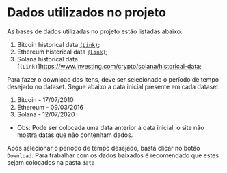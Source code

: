 # Dados utilizados no projeto

As bases de dados utilizadas no projeto estão listadas abaixo:

1. Bitcoin historical data [`(Link)`](https://www.investing.com/crypto/bitcoin/historical-data);
2. Ethereum historical data [`(Link)`](https://www.investing.com/crypto/ethereum/historical-data);
3. Solana historical data [`(Link)`]https://www.investing.com/crypto/solana/historical-data;

Para fazer o download dos itens, deve ser selecionado o período de tempo desejado no dataset. Segue abaixo a data inicial presente em cada dataset:

1. Bitcoin - 17/07/2010
2. Ethereum - 09/03/2016
3. Solana - 12/07/2020

- Obs: Pode ser colocada uma data anterior à data inicial, o site não mostra datas que não contenham dados.

Após selecionar o período de tempo desejado, basta clicar no botão `Download`. Para trabalhar com os dados baixados é recomendado que estes sejam colocados na pasta `data`